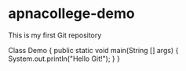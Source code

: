 # apnacollege-demo
This is my first Git repository


Class Demo
{
    public static void main(String [] args)
    {
        System.out.println("Hello Git!");
    }
}
